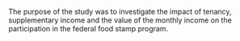 The purpose of the study was to investigate the impact of tenancy, supplementary income and the value of the monthly income on the participation in the federal food stamp program. 
